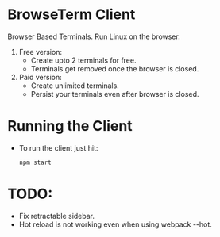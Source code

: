 # BrowseTerm Client
Browser Based Terminals. Run Linux on the browser.
1. Free version:
    - Create upto 2 terminals for free.
    - Terminals get removed once the browser is closed.
2. Paid version:
    - Create unlimited terminals.
    - Persist your terminals even after browser is closed.

# Running the Client
- To run the client just hit:
    ```
    npm start
    ```

# TODO:
- Fix retractable sidebar.
- Hot reload is not working even when using webpack --hot.